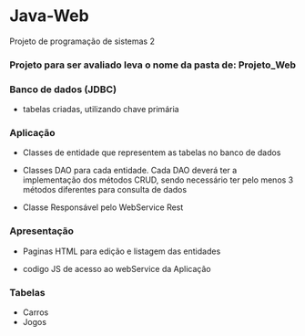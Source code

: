 # Java-Web
Projeto de programação de sistemas 2

### Projeto para ser avaliado leva o nome da pasta de: Projeto_Web

### Banco de dados (JDBC)
  - tabelas criadas, utilizando chave primária

### Aplicação
  - Classes de entidade que representem as tabelas no banco de dados
  
  - Classes DAO para cada entidade. Cada DAO deverá ter a implementação dos métodos CRUD, sendo necessário ter pelo menos 3 métodos diferentes para consulta de dados
  
  - Classe Responsável pelo WebService Rest

### Apresentação

  - Paginas HTML para edição e listagem das entidades

  - codigo JS de acesso ao webService da Aplicação

### Tabelas
  - Carros
  - Jogos
  

